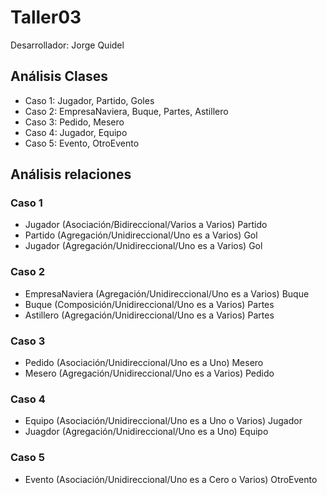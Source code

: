 # Taller03

Desarrollador: Jorge Quidel

<h2>Análisis Clases</h2>

<ul>
<li>Caso 1: Jugador, Partido, Goles</li>
<li>Caso 2: EmpresaNaviera, Buque, Partes, Astillero </li>
<li>Caso 3: Pedido, Mesero</li>
<li>Caso 4: Jugador, Equipo</li>
<li>Caso 5: Evento, OtroEvento</li>
</ul>

<h2>Análisis relaciones</h2>

<h3>Caso 1</h3>

<ul>
<li>Jugador (Asociación/Bidireccional/Varios a Varios) Partido</li>
<li>Partido (Agregación/Unidireccional/Uno es a Varios) Gol</li>
<li>Jugador (Agregación/Unidireccional/Uno es a Varios) Gol</li>
</ul>

<h3>Caso 2</h3>

<ul>
<li>EmpresaNaviera (Agregación/Unidireccional/Uno es a Varios) Buque</li>
<li>Buque (Composición/Unidireccional/Uno es a Varios) Partes</li>
<li>Astillero (Agregación/Unidireccional/Uno es a Varios) Partes</li>
</ul>

<h3>Caso 3</h3>

<ul>
<li>Pedido (Asociación/Unidireccional/Uno es a Uno) Mesero</li>
<li>Mesero (Agregación/Unidireccional/Uno es a Varios) Pedido</li>
</ul>

<h3>Caso 4</h3>

<ul>
<li>Equipo (Asociación/Unidireccional/Uno es a Uno o Varios) Jugador</li>
<li>Juagdor (Agregación/Unidireccional/Uno es a Uno) Equipo</li>
</ul>

<h3>Caso 5</h3>

<ul>
<li>Evento (Asociación/Unidireccional/Uno es a Cero o Varios) OtroEvento</li>
</ul>
